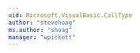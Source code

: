 ```yaml
---
uid: Microsoft.VisualBasic.CallType
author: "stevehoag"
ms.author: "shoag"
manager: "wpickett"
---
```

